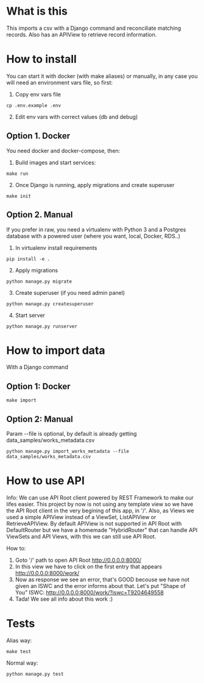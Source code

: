 # What is this
This imports a csv with a Django command and reconciliate matching records. Also has an APIView to retrieve record information.

# How to install
You can start it with docker (with make aliases) or manually, in any case you will need an environment vars file, so first:
1. Copy env vars file
```
cp .env.example .env
```
2. Edit env vars with correct values (db and debug)

## Option 1. Docker
You need docker and docker-compose, then:
1. Build images and start services:
```
make run
```
2. Once Django is running, apply migrations and create superuser
```
make init
```

## Option 2. Manual
If you prefer in raw, you need a virtualenv with Python 3 and a Postgres database with a powered user (where you want, local, Docker, RDS..)

1. In virtualenv install requirements
```
pip install -e .
```
2. Apply migrations
```
python manage.py migrate
```
3. Create superuser (if you need admin panel)
```
python manage.py createsuperuser
```
4. Start server
```
python manage.py runserver
```

# How to import data
With a Django command
## Option 1: Docker
```
make import
```

## Option 2: Manual
Param --file is optional, by default is already getting data_samples/works_metadata.csv
```
python manage.py import_works_metadata --file data_samples/works_metadata.csv
```

# How to use API
Info:
We can use API Root client powered by REST Framework to make our lifes easier.
This project by now is not using any template view so we have the API Root client in the very begining of this app, in '/'.
Also, as Views we used a simple APIView instead of a ViewSet, ListAPIView or RetrieveAPIView.
By default APIView is not supported in API Root with DefaultRouter but we have a homemade "HybridRouter" that can handle API ViewSets and API Views, with this we can still use API Root.

How to:
1. Goto '/' path to open API Root
http://0.0.0.0:8000/
2. In this view we have to click on the first entry that appears
http://0.0.0.0:8000/work/
3. Now as response we see an error, that's GOOD becouse we have not given an ISWC and the error informs about that. Let's put "Shape of You" ISWC:
http://0.0.0.0:8000/work/?iswc=T9204649558
4. Tada! We see all info about this work :)

# Tests
Alias way:
```
make test
```

Normal way:
```
python manage.py test
```